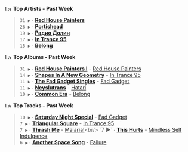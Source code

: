 <!--START_LASTFM_ARTISTS:{"period": "7day", "rows": 5}-->
<a href="https://last.fm" target="_blank"><img src="https://user-images.githubusercontent.com/17434202/215290617-e793598d-d7c9-428f-9975-156db1ba89cc.svg" alt="Last.fm Logo" width="18" height="13"/></a> **Top Artists - Past Week**

> `31 ▶️` ∙ **[Red House Painters](https://www.last.fm/music/Red+House+Painters)**<br/>
> `26 ▶️` ∙ **[Portishead](https://www.last.fm/music/Portishead)**<br/>
> `19 ▶️` ∙ **[Радио Долин](https://www.last.fm/music/%D0%A0%D0%B0%D0%B4%D0%B8%D0%BE+%D0%94%D0%BE%D0%BB%D0%B8%D0%BD)**<br/>
> `17 ▶️` ∙ **[In Trance 95](https://www.last.fm/music/In+Trance+95)**<br/>
> `15 ▶️` ∙ **[Belong](https://www.last.fm/music/Belong)**<br/>
<!--END_LASTFM_ARTISTS-->

<!--START_LASTFM_ALBUMS:{"period": "7day", "rows": 5}-->
<a href="https://last.fm" target="_blank"><img src="https://user-images.githubusercontent.com/17434202/215290617-e793598d-d7c9-428f-9975-156db1ba89cc.svg" alt="Last.fm Logo" width="18" height="13"/></a> **Top Albums - Past Week**

> `31 ▶️` ∙ **[Red House Painters I](https://www.last.fm/music/Red+House+Painters/Red+House+Painters+I)** - [Red House Painters](https://www.last.fm/music/Red+House+Painters)<br/>
> `14 ▶️` ∙ **[Shapes In A New Geometry](https://www.last.fm/music/In+Trance+95/Shapes+In+A+New+Geometry)** - [In Trance 95](https://www.last.fm/music/In+Trance+95)<br/>
> `11 ▶️` ∙ **[The Fad Gadget Singles](https://www.last.fm/music/Fad+Gadget/The+Fad+Gadget+Singles)** - [Fad Gadget](https://www.last.fm/music/Fad+Gadget)<br/>
> `11 ▶️` ∙ **[Neyslutrans](https://www.last.fm/music/Hatari/Neyslutrans)** - [Hatari](https://www.last.fm/music/Hatari)<br/>
> `10 ▶️` ∙ **[Common Era](https://www.last.fm/music/Belong/Common+Era)** - [Belong](https://www.last.fm/music/Belong)<br/>
<!--END_LASTFM_ALBUMS-->

<!--START_LASTFM_TRACKS:{"period": "7day", "rows": 5}-->
<a href="https://last.fm" target="_blank"><img src="https://user-images.githubusercontent.com/17434202/215290617-e793598d-d7c9-428f-9975-156db1ba89cc.svg" alt="Last.fm Logo" width="18" height="13"/></a> **Top Tracks - Past Week**

> `10 ▶️` ∙ **[Saturday Night Special](https://www.last.fm/music/Fad+Gadget/_/Saturday+Night+Special)** - [Fad Gadget](https://www.last.fm/music/Fad+Gadget)<br/>
> `7 ▶️` ∙ **[Triangular Square](https://www.last.fm/music/In+Trance+95/_/Triangular+Square)** - [In Trance 95](https://www.last.fm/music/In+Trance+95)<br/>
> `7 ▶️` ∙ **[Thrash Me](https://www.last.fm/music/Malaria!/_/Thrash+Me)** - [Malaria!](https://www.last.fm/music/Malaria!)<br/>
> `7 ▶️` ∙ **[This Hurts](https://www.last.fm/music/Mindless+Self+Indulgence/_/This+Hurts)** - [Mindless Self Indulgence](https://www.last.fm/music/Mindless+Self+Indulgence)<br/>
> `6 ▶️` ∙ **[Another Space Song](https://www.last.fm/music/Failure/_/Another+Space+Song)** - [Failure](https://www.last.fm/music/Failure)<br/>
<!--END_LASTFM_TRACKS-->